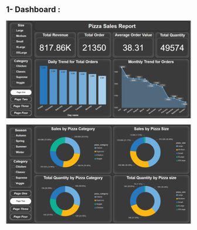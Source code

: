 ## 1- Dashboard :
</p>
  <p float="left">
  <img src='DashBoard\screen one.png'/>
  </p>
  <img src='DashBoard\screen two.png'/>
</p>

